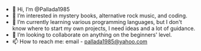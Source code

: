- 👋 Hi, I’m @Pallada1985
- 👀 I’m interested in mystery books, alternative rock music, and coding.
- 🌱 I’m currently learning various programming languages, but I don't know where to start my own projects, I need ideas and a lot of guidance.
- 💞️ I’m looking to collaborate on anything on the beginners' level.
- 📫 How to reach me: email - pallada1985@yahoo.com

<!---
Pallada1985/Pallada1985 is a ✨ special ✨ repository because its `README.md` (this file) appears on your GitHub profile.
You can click the Preview link to take a look at your changes.
--->
